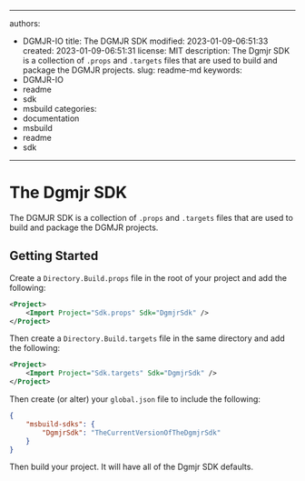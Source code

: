 ---

authors:
- DGMJR-IO
title: The DGMJR SDK
modified: 2023-01-09-06:51:33
created: 2023-01-09-06:51:31
license: MIT
description: The Dgmjr SDK is a collection of `.props` and `.targets` files that are used to build and package the DGMJR projects.
slug: readme-md
keywords:
- DGMJR-IO
- readme
- sdk
- msbuild
categories:
- documentation
- msbuild
- readme
- sdk
-----

# The Dgmjr SDK

The DGMJR SDK is a collection of `.props` and `.targets` files that are used to build and package the DGMJR projects.

## Getting Started

Create a `Directory.Build.props` file in the root of your project and add the following:

```xml
<Project>
    <Import Project="Sdk.props" Sdk="DgmjrSdk" />
</Project>
```

Then create a `Directory.Build.targets` file in the same directory and add the following:

```xml
<Project>
    <Import Project="Sdk.targets" Sdk="DgmjrSdk" />
</Project>
```

Then create (or alter) your `global.json` file to include the following:

```json
{
    "msbuild-sdks": {
        "DgmjrSdk": "TheCurrentVersionOfTheDgmjrSdk"
    }
}
```

Then build your project.  It will have all of the Dgmjr SDK defaults.
